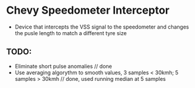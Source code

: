 # Chevy Speedometer Interceptor

- Device that intercepts the VSS signal to the speedometer and changes the pusle length to match a different tyre size

## TODO:

- Eliminate short pulse anomalies // done
- Use averaging algorythm to smooth values, 3 samples < 30kmh; 5 samples > 30kmh // done, used running median at 5 samples